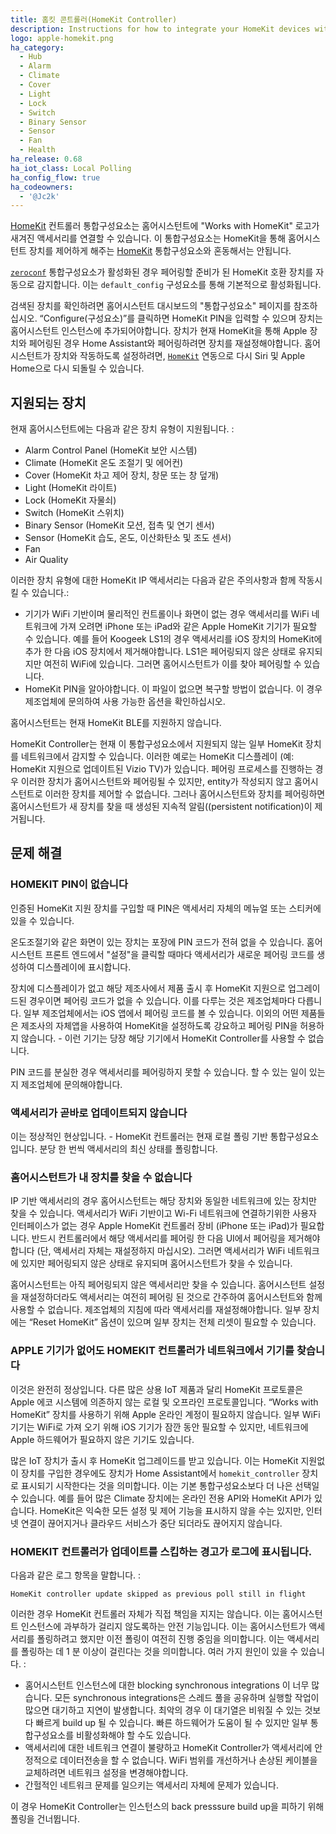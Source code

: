 ```yaml
---
title: 홈킷 콘트롤러(HomeKit Controller)
description: Instructions for how to integrate your HomeKit devices within Home Assistant.
logo: apple-homekit.png
ha_category:
  - Hub
  - Alarm
  - Climate
  - Cover
  - Light
  - Lock
  - Switch
  - Binary Sensor
  - Sensor
  - Fan
  - Health
ha_release: 0.68
ha_iot_class: Local Polling
ha_config_flow: true
ha_codeowners:
  - '@Jc2k'
---
```


[HomeKit](https://developer.apple.com/homekit/) 컨트롤러 통합구성요소는 홈어시스턴트에 "Works with HomeKit" 로고가 새겨진 액세서리를 연결할 수 있습니다.
이 통합구성요소는 HomeKit을 통해 홈어시스턴트 장치를 제어하게 해주는 [HomeKit](/integrations/homekit/) 통합구성요소와 혼동해서는 안됩니다. 

[`zeroconf`](/integrations/zeroconf/) 통합구성요소가 활성화된 경우 페어링할 준비가 된 HomeKit 호환 장치를 자동으로 감지합니다.
이는 `default_config` 구성요소를 통해 기본적으로 활성화됩니다. 

검색된 장치를 확인하려면 홈어시스턴트 대시보드의 "통합구성요소" 페이지를 참조하십시오. “Configure(구성요소)”를 클릭하면 HomeKit PIN을 입력할 수 있으며 장치는 홈어시스턴트 인스턴스에 추가되어야합니다. 장치가 현재 HomeKit을 통해 Apple 장치와 페어링된 경우 Home Assistant와 페어링하려면 장치를 재설정해야합니다. 홈어시스턴트가 장치와 작동하도록 설정하려면, [`HomeKit`](/integrations/homekit/) 연동으로 다시 Siri 및 Apple Home으로 다시 되돌릴 수 있습니다.

## 지원되는 장치

현재 홈어시스턴트에는 다음과 같은 장치 유형이 지원됩니다. :

- Alarm Control Panel (HomeKit 보안 시스템)
- Climate (HomeKit 온도 조절기 및 에어컨)
- Cover (HomeKit 차고 제어 장치, 창문 또는 창 덮개)
- Light (HomeKit 라이트)
- Lock (HomeKit 자물쇠)
- Switch (HomeKit 스위치)
- Binary Sensor (HomeKit 모션, 접촉 및 연기 센서)
- Sensor (HomeKit 습도, 온도, 이산화탄소 및 조도 센서)
- Fan
- Air Quality

이러한 장치 유형에 대한 HomeKit IP 액세서리는 다음과 같은 주의사항과 함께 작동시킬 수 있습니다.:

- 기기가 WiFi 기반이며 물리적인 컨트롤이나 화면이 없는 경우 액세서리를 WiFi 네트워크에 가져 오려면 iPhone 또는 iPad와 같은 Apple HomeKit 기기가 필요할 수 있습니다. 예를 들어 Koogeek LS1의 경우 액세서리를 iOS 장치의 HomeKit에 추가 한 다음 iOS 장치에서 제거해야합니다. LS1은 페어링되지 않은 상태로 유지되지만 여전히 WiFi에 있습니다. 그러면 홈어시스턴트가 이를 찾아 페어링할 수 있습니다.
- HomeKit PIN을 알아야합니다. 이 파일이 없으면 복구할 방법이 없습니다. 이 경우 제조업체에 문의하여 사용 가능한 옵션을 확인하십시오.

홈어시스턴트는 현재 HomeKit BLE를 지원하지 않습니다.

<div class='note'>

  HomeKit Controller는 현재 이 통합구성요소에서 지원되지 않는 일부 HomeKit 장치를 네트워크에서 감지할 수 있습니다. 이러한 예로는 HomeKit 디스플레이 (예: HomeKit 지원으로 업데이트된 Vizio TV)가 있습니다. 페어링 프로세스를 진행하는 경우 이러한 장치가 홈어시스턴트와 페어링될 수 있지만, entity가 작성되지 않고 홈어시스턴트로 이러한 장치를 제어할 수 없습니다. 그러나 홈어시스턴트와 장치를 페어링하면 홈어시스턴트가 새 장치를 찾을 때 생성된 지속적 알림((persistent notification)이 제거됩니다.

</div>

## 문제 해결

### HOMEKIT PIN이 없습니다

인증된 HomeKit 지원 장치를 구입할 때 PIN은 액세서리 자체의 메뉴얼 또는 스티커에 있을 수 있습니다.

온도조절기와 같은 화면이 있는 장치는 포장에 PIN 코드가 전혀 없을 수 있습니다. 홈어시스턴트 프론트 엔드에서 "설정"을 클릭할 때마다 액세서리가 새로운 페어링 코드를 생성하여 디스플레이에 표시합니다.

장치에 디스플레이가 없고 해당 제조사에서 제품 출시 후 HomeKit 지원으로 업그레이드된 경우이면 페어링 코드가 없을 수 있습니다. 이를 다루는 것은 제조업체마다 다릅니다. 일부 제조업체에서는 iOS 앱에서 페어링 코드를 볼 수 있습니다. 이외의 어떤 제품들은 제조사의 자체앱을 사용하여 HomeKit을 설정하도록 강요하고 페어링 PIN을 허용하지 않습니다. - 이런 기기는 당장 해당 기기에서 HomeKit Controller를 사용할 수 없습니다.

PIN 코드를 분실한 경우 액세서리를 페어링하지 못할 수 있습니다. 할 수 있는 일이 있는지 제조업체에 문의해야합니다.

### 액세서리가 곧바로 업데이트되지 않습니다

이는 정상적인 현상입니다. - HomeKit 컨트롤러는 현재 로컬 폴링 기반 통합구성요소입니다. 분당 한 번씩 액세서리의 최신 상태를 폴링합니다.

### 홈어시스턴트가 내 장치를 찾을 수 없습니다

IP 기반 액세서리의 경우 홈어시스턴트는 해당 장치와 동일한 네트워크에 있는 장치만 찾을 수 있습니다. 액세서리가 WiFi 기반이고 Wi-Fi 네트워크에 연결하기위한 사용자 인터페이스가 없는 경우 Apple HomeKit 컨트롤러 장비 (iPhone 또는 iPad)가 필요합니다. 반드시 컨트롤러에서 해당 액세서리를 페어링 한 다음 UI에서 페어링을 제거해야합니다 (단, 액세서리 자체는 재설정하지 마십시오). 그러면 액세서리가 WiFi 네트워크에 있지만 페어링되지 않은 상태로 유지되며 홈어시스턴트가 찾을 수 있습니다.

홈어시스턴트는 아직 페어링되지 않은 액세서리만 찾을 수 있습니다. 홈어시스턴트 설정을 재설정하더라도 액세서리는 여전히 페어링 된 것으로 간주하여 홈어시스턴트와 함께 사용할 수 없습니다. 제조업체의 지침에 따라 액세서리를 재설정해야합니다. 일부 장치에는 “Reset HomeKit” 옵션이 있으며 일부 장치는 전체 리셋이 필요할 수 있습니다.

### APPLE 기기가 없어도 HOMEKIT 컨트롤러가 네트워크에서 기기를 찾습니다

이것은 완전히 정상입니다. 다른 많은 상용 IoT 제품과 달리 HomeKit 프로토콜은 Apple 에코 시스템에 의존하지 않는 로컬 및 오프라인 프로토콜입니다. “Works with HomeKit” 장치를 사용하기 위해 Apple 온라인 계정이 필요하지 않습니다. 일부 WiFi 기기는 WiFi로 가져 오기 위해 iOS 기기가 잠깐 동안 필요할 수 있지만, 네트워크에 Apple 하드웨어가 필요하지 않은 기기도 있습니다.

많은 IoT 장치가 출시 후 HomeKit 업그레이드를 받고 있습니다. 이는 HomeKit 지원없이 장치를 구입한 경우에도 장치가 Home Assistant에서 `homekit_controller` 장치로 표시되기 시작한다는 것을 의미합니다. 이는 기본 통합구성요소보다 더 나은 선택일 수 있습니다. 예를 들어 많은 Climate 장치에는 온라인 전용 API와 HomeKit API가 있습니다. HomeKit은 익숙한 모든 설정 및 제어 기능을 표시하지 않을 수는 있지만, 인터넷 연결이 끊어지거나 클라우드 서비스가 중단 되더라도 끊어지지 않습니다.

### HOMEKIT 컨트롤러가 업데이트를 스킵하는 경고가 로그에 표시됩니다.

다음과 같은 로그 항목을 말합니다. :

```log
HomeKit controller update skipped as previous poll still in flight
```

이러한 경우 HomeKit 컨트롤러 자체가 직접 책임을 지지는 않습니다. 이는 홈어시스턴트 인스턴스에 과부하가 걸리지 않도록하는 안전 기능입니다. 이는 홈어시스턴트가 액세서리를 폴링하려고 했지만 이전 폴링이 여전히 진행 중임을 의미합니다.  이는 액세서리를 폴링하는 데 1 분 이상이 걸린다는 것을 의미합니다. 여러 가지 원인이 있을 수 있습니다. :

- 홈어시스턴트 인스턴스에 대한 blocking synchronous integrations 이 너무 많습니다. 모든 synchronous integrations은 스레드 풀을 공유하며 실행할 작업이 많으면 대기하고 지연이 발생합니다. 최악의 경우 이 대기열은 비워질 수 있는 것보다 빠르게 build up 될 수 있습니다. 빠른 하드웨어가 도움이 될 수 있지만 일부 통합구성요소를 비활성화해야 할 수도 있습니다.
- 액세서리에 대한 네트워크 연결이 불량하고 HomeKit Controller가 액세서리에 안정적으로 데이터전송을 할 수 없습니다. WiFi 범위를 개선하거나 손상된 케이블을 교체하려면 네트워크 설정을 변경해야합니다.
- 간헐적인 네트워크 문제를 일으키는 액세서리 자체에 문제가 있습니다.

이 경우 HomeKit Controller는 인스턴스의 back presssure build up을 피하기 위해 폴링을 건너뜁니다.
